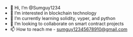 - 👋 Hi, I’m @Sumguy1234
- 👀 I’m interested in blockchain technology
- 🌱 I’m currently learning solidity, vyper, and python
- 💞️ I’m looking to collaborate on smart contract projects
- 📫 How to reach me - sumguy12345678910@gmail.com

<!---
Sumguy1234/Sumguy1234 is a ✨ special ✨ repository because its `README.md` (this file) appears on your GitHub profile.
You can click the Preview link to take a look at your changes.
--->
